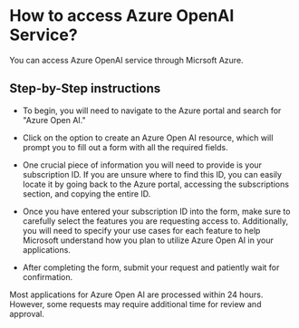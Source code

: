 # How to access Azure OpenAI Service?

You can access Azure OpenAI service through Micrsoft Azure. 

## Step-by-Step instructions 

- To begin, you will need to navigate to the Azure portal and search for "Azure Open AI."  

- Click on the option to create an Azure Open AI resource, which will prompt you to fill out a form with all the required fields.  

- One crucial piece of information you will need to provide is your subscription ID. If you are unsure where to find this ID, you can easily locate it by going back to the Azure portal, accessing the subscriptions section, and copying the entire ID. 

- Once you have entered your subscription ID into the form, make sure to carefully select the features you are requesting access to. Additionally, you will need to specify your use cases for each feature to help Microsoft understand how you plan to utilize Azure Open AI in your applications.  

- After completing the form, submit your request and patiently wait for confirmation. 

Most applications for Azure Open AI are processed within 24 hours. However, some requests may require additional time for review and approval.   